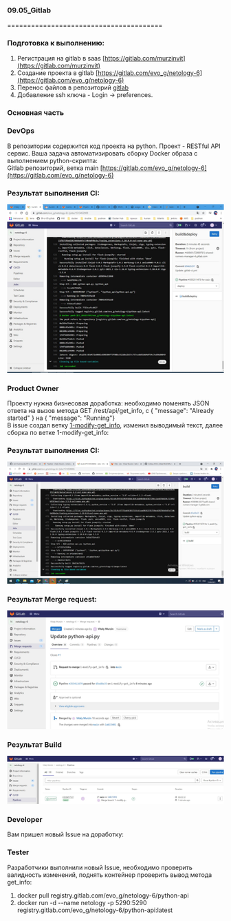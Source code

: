 ### 09.05_Gitlab </br>
=======================================</br>
### Подготовка к выполнению: </br>
1) Регистрация на gitlab в saas [https://gitlab.com/murzinvit](https://gitlab.com/murzinvit)</br>
2) Создание проекта в gitlab [https://gitlab.com/evo_g/netology-6](https://gitlab.com/evo_g/netology-6)</br>
3) Перенос файлов в репозиторий [gitlab](https://github.com/murzinvit/screen/blob/0fcbe00c43537b2c3095d025215bc528a766e2fb/GITLAB/gitlab.jpg) </br>
4) Добавление ssh ключа - Login -> preferences. </br>

### Основная часть </br>
### DevOps </br>
В репозитории содержится код проекта на python. Проект - RESTful API сервис. Ваша задача автоматизировать сборку Docker образа с выполнением python-скрипта: </br>
Gitlab репозиторий, ветка main [https://gitlab.com/evo_g/netology-6](https://gitlab.com/evo_g/netology-6)</br>

### Результат выполнения CI:</br>
![ci_complit](https://github.com/murzinvit/screen/blob/264a4db5925bcc9a08242e9ec016cc17b551b459/GITLAB/Git_lab_CI_complit.jpg)</br>

### Product Owner</br>
Проекту нужна бизнесовая доработка: необходимо поменять JSON ответа на вызов метода GET /rest/api/get_info, с { "message": "Already started" } на { "message": "Running"}</br>
В issue создал ветку [1-modify-get_info](https://gitlab.com/evo_g/netology-6/-/tree/dev), изменил выводимый текст, далее сборка по ветке 1-modify-get_info:</br>

### Результат выполнения CI:</br>
![Build_on_1-modify-get_info](https://github.com/murzinvit/screen/blob/ac22bbcf6de8c2ef57d7b3034b38186543cae306/GITLAB/Build_in_dev_branch.jpg)</br>

### Результат Merge request: </br>
![Merged](https://github.com/murzinvit/screen/blob/f8c99c101ec09581521879f7deaa765649786e8a/GITLAB/Merged.jpg) </br>
### Результат Build </br>
![Result](https://github.com/murzinvit/screen/blob/0feaae0ae6bdcbdfc9a48ae7e0026ec4b99d6e3c/GITLAB/Build_merged_result.jpg) </br>

### Developer </br>
Вам пришел новый Issue на доработку: </br>

### Tester </br>
Разработчики выполнили новый Issue, необходимо проверить валидность изменений, поднять контейнер проверить вывод метода get_info: </br>
1) docker pull registry.gitlab.com/evo_g/netology-6/python-api </br>
2) docker run -d --name netology -p 5290:5290 registry.gitlab.com/evo_g/netology-6/python-api:latest </br>
